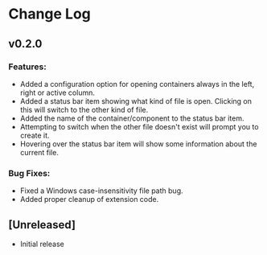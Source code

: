 # Change Log

## v0.2.0

### Features:
- Added a configuration option for opening containers always in the left, right or active column.
- Added a status bar item showing what kind of file is open. Clicking on this will switch to the other kind of file.
- Added the name of the container/component to the status bar item.
- Attempting to switch when the other file doesn't exist will prompt you to create it.
- Hovering over the status bar item will show some information about the current file.

### Bug Fixes:
- Fixed a Windows case-insensitivity file path bug.
- Added proper cleanup of extension code.


## [Unreleased]
- Initial release